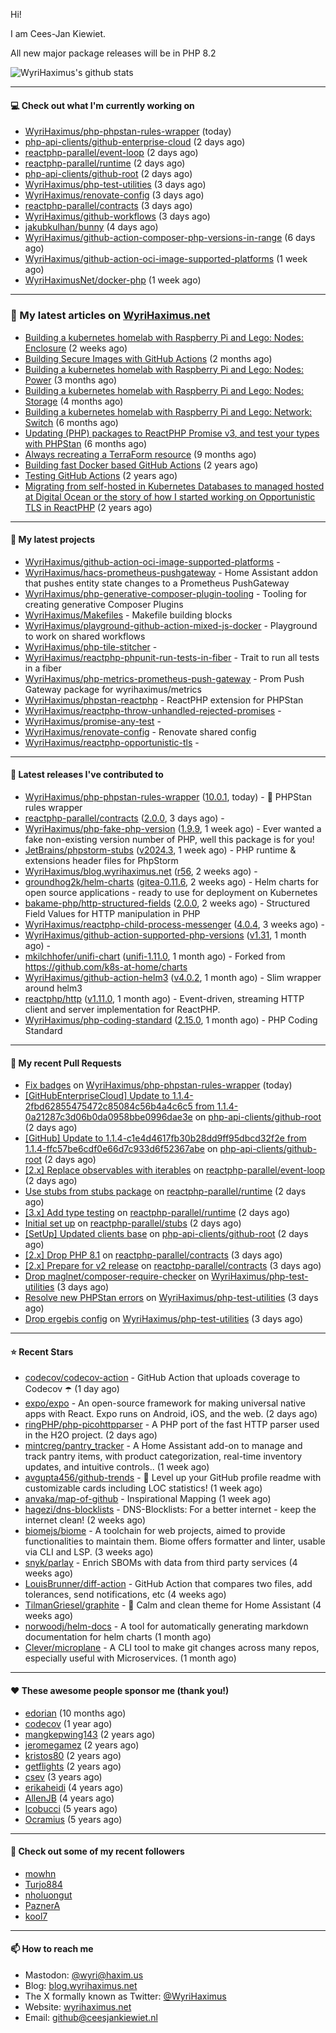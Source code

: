 Hi!

I am Cees-Jan Kiewiet.

All new major package releases will be in PHP 8.2

![WyriHaximus's github stats](https://github-readme-stats.vercel.app/api?username=WyriHaximus&show_icons=true)

---

#### 💻 Check out what I'm currently working on

- [WyriHaximus/php-phpstan-rules-wrapper](https://github.com/WyriHaximus/php-phpstan-rules-wrapper) (today)
- [php-api-clients/github-enterprise-cloud](https://github.com/php-api-clients/github-enterprise-cloud) (2 days ago)
- [reactphp-parallel/event-loop](https://github.com/reactphp-parallel/event-loop) (2 days ago)
- [reactphp-parallel/runtime](https://github.com/reactphp-parallel/runtime) (2 days ago)
- [php-api-clients/github-root](https://github.com/php-api-clients/github-root) (2 days ago)
- [WyriHaximus/php-test-utilities](https://github.com/WyriHaximus/php-test-utilities) (3 days ago)
- [WyriHaximus/renovate-config](https://github.com/WyriHaximus/renovate-config) (3 days ago)
- [reactphp-parallel/contracts](https://github.com/reactphp-parallel/contracts) (3 days ago)
- [WyriHaximus/github-workflows](https://github.com/WyriHaximus/github-workflows) (3 days ago)
- [jakubkulhan/bunny](https://github.com/jakubkulhan/bunny) (4 days ago)
- [WyriHaximus/github-action-composer-php-versions-in-range](https://github.com/WyriHaximus/github-action-composer-php-versions-in-range) (6 days ago)
- [WyriHaximus/github-action-oci-image-supported-platforms](https://github.com/WyriHaximus/github-action-oci-image-supported-platforms) (1 week ago)
- [WyriHaximusNet/docker-php](https://github.com/WyriHaximusNet/docker-php) (1 week ago)

---

### 📜 My latest articles on [WyriHaximus.net](https://blog.wyrihaximus.net/)

- [Building a kubernetes homelab with Raspberry Pi and Lego: Nodes: Enclosure](https://blog.wyrihaximus.net/2024/12/building-a-kubernetes-homelab-with-raspberry-pies-and-lego-nodes-enclosure/) (2 weeks ago)
- [Building Secure Images with GitHub Actions](https://blog.wyrihaximus.net/2024/10/building-secure-images-with-github-actions/) (2 months ago)
- [Building a kubernetes homelab with Raspberry Pi and Lego: Nodes: Power](https://blog.wyrihaximus.net/2024/09/building-a-kubernetes-homelab-with-raspberry-pies-and-lego-nodes-power/) (3 months ago)
- [Building a kubernetes homelab with Raspberry Pi and Lego: Nodes: Storage](https://blog.wyrihaximus.net/2024/08/building-a-kubernetes-homelab-with-raspberry-pies-and-lego-nodes-storage/) (4 months ago)
- [Building a kubernetes homelab with Raspberry Pi and Lego: Network: Switch](https://blog.wyrihaximus.net/2024/07/building-a-kubernetes-homelab-with-raspberry-pies-and-lego-network-switch/) (6 months ago)
- [Updating (PHP) packages to ReactPHP Promise v3, and test your types with PHPStan](https://blog.wyrihaximus.net/2024/06/updating-php-packages-to-reactphp-promise-v3--and-test-your-types-with-phpstan/) (6 months ago)
- [Always recreating a TerraForm resource](https://blog.wyrihaximus.net/2024/04/always-recreating-a-terraform-resource/) (9 months ago)
- [Building fast Docker based GitHub Actions](https://blog.wyrihaximus.net/2023/03/building-fast-docker-based-github-actions/) (2 years ago)
- [Testing GitHub Actions](https://blog.wyrihaximus.net/2023/03/testing-github-actions/) (2 years ago)
- [Migrating from self-hosted in Kubernetes Databases to managed hosted at Digital Ocean or the story of how I started working on Opportunistic TLS in ReactPHP](https://blog.wyrihaximus.net/2023/01/migrating-from-self-hosted-in-k8s-databases-to-managed-hosted-at-digital-ocean/) (2 years ago)

---

#### 🌱 My latest projects

- [WyriHaximus/github-action-oci-image-supported-platforms](https://github.com/WyriHaximus/github-action-oci-image-supported-platforms) - 
- [WyriHaximus/hacs-prometheus-pushgateway](https://github.com/WyriHaximus/hacs-prometheus-pushgateway) - Home Assistant addon that pushes entity state changes to a Prometheus PushGateway
- [WyriHaximus/php-generative-composer-plugin-tooling](https://github.com/WyriHaximus/php-generative-composer-plugin-tooling) - Tooling for creating generative Composer Plugins
- [WyriHaximus/Makefiles](https://github.com/WyriHaximus/Makefiles) - Makefile building blocks
- [WyriHaximus/playground-github-action-mixed-js-docker](https://github.com/WyriHaximus/playground-github-action-mixed-js-docker) - Playground to work on shared workflows
- [WyriHaximus/php-tile-stitcher](https://github.com/WyriHaximus/php-tile-stitcher) - 
- [WyriHaximus/reactphp-phpunit-run-tests-in-fiber](https://github.com/WyriHaximus/reactphp-phpunit-run-tests-in-fiber) - Trait to run all tests in a fiber
- [WyriHaximus/php-metrics-prometheus-push-gateway](https://github.com/WyriHaximus/php-metrics-prometheus-push-gateway) - Prom Push Gateway package for wyrihaximus/metrics
- [WyriHaximus/phpstan-reactphp](https://github.com/WyriHaximus/phpstan-reactphp) - ReactPHP extension for PHPStan
- [WyriHaximus/reactphp-throw-unhandled-rejected-promises](https://github.com/WyriHaximus/reactphp-throw-unhandled-rejected-promises) - 
- [WyriHaximus/promise-any-test](https://github.com/WyriHaximus/promise-any-test) - 
- [WyriHaximus/renovate-config](https://github.com/WyriHaximus/renovate-config) - Renovate shared config
- [WyriHaximus/reactphp-opportunistic-tls](https://github.com/WyriHaximus/reactphp-opportunistic-tls) - 

---

#### 🔭 Latest releases I've contributed to

- [WyriHaximus/php-phpstan-rules-wrapper](https://github.com/WyriHaximus/php-phpstan-rules-wrapper) ([10.0.1](https://github.com/WyriHaximus/php-phpstan-rules-wrapper/releases/tag/10.0.1), today) - 🌯 PHPStan rules wrapper
- [reactphp-parallel/contracts](https://github.com/reactphp-parallel/contracts) ([2.0.0](https://github.com/reactphp-parallel/contracts/releases/tag/2.0.0), 3 days ago) - 
- [WyriHaximus/php-fake-php-version](https://github.com/WyriHaximus/php-fake-php-version) ([1.9.9](https://github.com/WyriHaximus/php-fake-php-version/releases/tag/1.9.9), 1 week ago) - Ever wanted a fake non-existing version number of PHP, well this package is for you!
- [JetBrains/phpstorm-stubs](https://github.com/JetBrains/phpstorm-stubs) ([v2024.3](https://github.com/JetBrains/phpstorm-stubs/releases/tag/v2024.3), 1 week ago) - PHP runtime &amp; extensions header files for PhpStorm
- [WyriHaximus/blog.wyrihaximus.net](https://github.com/WyriHaximus/blog.wyrihaximus.net) ([r56](https://github.com/WyriHaximus/blog.wyrihaximus.net/releases/tag/r56), 2 weeks ago) - 
- [groundhog2k/helm-charts](https://github.com/groundhog2k/helm-charts) ([gitea-0.11.6](https://github.com/groundhog2k/helm-charts/releases/tag/gitea-0.11.6), 2 weeks ago) - Helm charts for open source applications - ready to use for deployment on Kubernetes
- [bakame-php/http-structured-fields](https://github.com/bakame-php/http-structured-fields) ([2.0.0](https://github.com/bakame-php/http-structured-fields/releases/tag/2.0.0), 2 weeks ago) - Structured Field Values for HTTP manipulation in PHP
- [WyriHaximus/reactphp-child-process-messenger](https://github.com/WyriHaximus/reactphp-child-process-messenger) ([4.0.4](https://github.com/WyriHaximus/reactphp-child-process-messenger/releases/tag/4.0.4), 3 weeks ago) - 
- [WyriHaximus/github-action-supported-php-versions](https://github.com/WyriHaximus/github-action-supported-php-versions) ([v1.31](https://github.com/WyriHaximus/github-action-supported-php-versions/releases/tag/v1.31), 1 month ago) - 
- [mkilchhofer/unifi-chart](https://github.com/mkilchhofer/unifi-chart) ([unifi-1.11.0](https://github.com/mkilchhofer/unifi-chart/releases/tag/unifi-1.11.0), 1 month ago) - Forked from https://github.com/k8s-at-home/charts
- [WyriHaximus/github-action-helm3](https://github.com/WyriHaximus/github-action-helm3) ([v4.0.2](https://github.com/WyriHaximus/github-action-helm3/releases/tag/v4.0.2), 1 month ago) - Slim wrapper around helm3
- [reactphp/http](https://github.com/reactphp/http) ([v1.11.0](https://github.com/reactphp/http/releases/tag/v1.11.0), 1 month ago) - Event-driven, streaming HTTP client and server implementation for ReactPHP.
- [WyriHaximus/php-coding-standard](https://github.com/WyriHaximus/php-coding-standard) ([2.15.0](https://github.com/WyriHaximus/php-coding-standard/releases/tag/2.15.0), 1 month ago) - PHP Coding Standard

---

#### 🔨 My recent Pull Requests

- [Fix badges](https://github.com/WyriHaximus/php-phpstan-rules-wrapper/pull/151) on [WyriHaximus/php-phpstan-rules-wrapper](https://github.com/WyriHaximus/php-phpstan-rules-wrapper) (today)
- [[GitHubEnterpriseCloud] Update to 1.1.4-2fbd62855475472c85084c56b4a4c6c5 from 1.1.4-0a21287c3d06b0da0958bbe0996dae3e](https://github.com/php-api-clients/github-root/pull/1427) on [php-api-clients/github-root](https://github.com/php-api-clients/github-root) (2 days ago)
- [[GitHub] Update to 1.1.4-c1e4d4617fb30b28dd9ff95dbcd32f2e from 1.1.4-ffc57be6cdf0e66d7c933d6f52367abe](https://github.com/php-api-clients/github-root/pull/1426) on [php-api-clients/github-root](https://github.com/php-api-clients/github-root) (2 days ago)
- [[2.x] Replace observables with iterables](https://github.com/reactphp-parallel/event-loop/pull/59) on [reactphp-parallel/event-loop](https://github.com/reactphp-parallel/event-loop) (2 days ago)
- [Use stubs from stubs package](https://github.com/reactphp-parallel/runtime/pull/67) on [reactphp-parallel/runtime](https://github.com/reactphp-parallel/runtime) (2 days ago)
- [[3.x] Add type testing](https://github.com/reactphp-parallel/runtime/pull/66) on [reactphp-parallel/runtime](https://github.com/reactphp-parallel/runtime) (2 days ago)
- [Initial set up](https://github.com/reactphp-parallel/stubs/pull/1) on [reactphp-parallel/stubs](https://github.com/reactphp-parallel/stubs) (2 days ago)
- [[SetUp] Updated clients base](https://github.com/php-api-clients/github-root/pull/1425) on [php-api-clients/github-root](https://github.com/php-api-clients/github-root) (2 days ago)
- [[2.x] Drop PHP 8.1](https://github.com/reactphp-parallel/contracts/pull/14) on [reactphp-parallel/contracts](https://github.com/reactphp-parallel/contracts) (3 days ago)
- [[2.x] Prepare for v2 release](https://github.com/reactphp-parallel/contracts/pull/13) on [reactphp-parallel/contracts](https://github.com/reactphp-parallel/contracts) (3 days ago)
- [Drop maglnet/composer-require-checker](https://github.com/WyriHaximus/php-test-utilities/pull/974) on [WyriHaximus/php-test-utilities](https://github.com/WyriHaximus/php-test-utilities) (3 days ago)
- [Resolve new PHPStan errors](https://github.com/WyriHaximus/php-test-utilities/pull/973) on [WyriHaximus/php-test-utilities](https://github.com/WyriHaximus/php-test-utilities) (3 days ago)
- [Drop ergebis config](https://github.com/WyriHaximus/php-test-utilities/pull/972) on [WyriHaximus/php-test-utilities](https://github.com/WyriHaximus/php-test-utilities) (3 days ago)

---

#### ⭐ Recent Stars

- [codecov/codecov-action](https://github.com/codecov/codecov-action) - GitHub Action that uploads coverage to Codecov :open_umbrella:  (1 day ago)
- [expo/expo](https://github.com/expo/expo) - An open-source framework for making universal native apps with React. Expo runs on Android, iOS, and the web. (2 days ago)
- [ringPHP/php-picohttpparser](https://github.com/ringPHP/php-picohttpparser) - A PHP port of the fast HTTP parser used in the H2O project. (2 days ago)
- [mintcreg/pantry_tracker](https://github.com/mintcreg/pantry_tracker) - A Home Assistant add-on to manage and track pantry items, with product categorization, real-time inventory updates, and intuitive controls.. (1 week ago)
- [avgupta456/github-trends](https://github.com/avgupta456/github-trends) - 🚀 Level up your GitHub profile readme with customizable cards including LOC statistics! (1 week ago)
- [anvaka/map-of-github](https://github.com/anvaka/map-of-github) - Inspirational Mapping (1 week ago)
- [hagezi/dns-blocklists](https://github.com/hagezi/dns-blocklists) - DNS-Blocklists: For a better internet - keep the internet clean! (2 weeks ago)
- [biomejs/biome](https://github.com/biomejs/biome) - A toolchain for web projects, aimed to provide functionalities to maintain them. Biome offers formatter and linter, usable via CLI and LSP. (3 weeks ago)
- [snyk/parlay](https://github.com/snyk/parlay) - Enrich SBOMs with data from third party services (4 weeks ago)
- [LouisBrunner/diff-action](https://github.com/LouisBrunner/diff-action) - GitHub Action that compares two files, add tolerances, send notifications, etc (4 weeks ago)
- [TilmanGriesel/graphite](https://github.com/TilmanGriesel/graphite) - 🌿 Calm and clean theme for Home Assistant (4 weeks ago)
- [norwoodj/helm-docs](https://github.com/norwoodj/helm-docs) - A tool for automatically generating markdown documentation for helm charts (1 month ago)
- [Clever/microplane](https://github.com/Clever/microplane) - A CLI tool to make git changes across many repos, especially useful with Microservices. (1 month ago)

---

#### ❤️ These awesome people sponsor me (thank you!)

- [edorian](https://github.com/edorian) (10 months ago)
- [codecov](https://github.com/codecov) (1 year ago)
- [mangkepwing143](https://github.com/mangkepwing143) (2 years ago)
- [jeromegamez](https://github.com/jeromegamez) (2 years ago)
- [kristos80](https://github.com/kristos80) (2 years ago)
- [getflights](https://github.com/getflights) (2 years ago)
- [csev](https://github.com/csev) (3 years ago)
- [erikaheidi](https://github.com/erikaheidi) (4 years ago)
- [AllenJB](https://github.com/AllenJB) (4 years ago)
- [lcobucci](https://github.com/lcobucci) (5 years ago)
- [Ocramius](https://github.com/Ocramius) (5 years ago)

---

#### 👯 Check out some of my recent followers

- [mowhn](https://github.com/mowhn)
- [Turjo884](https://github.com/Turjo884)
- [nholuongut](https://github.com/nholuongut)
- [PaznerA](https://github.com/PaznerA)
- [kool7](https://github.com/kool7)

---

#### 📫 How to reach me

- Mastodon: [@wyri@haxim.us](https://toot-toot.wyrihaxim.us/@wyri)
- Blog: [blog.wyrihaximus.net](https://blog.wyrihaximus.net/)
- The X formally known as Twitter: [@WyriHaximus](https://twitter.com/WyriHaximus)
- Website: [wyrihaximus.net](https://wyrihaximus.net/)
- Email: [github@ceesjankiewiet.nl](mailto:github@ceesjankiewiet.nl)
